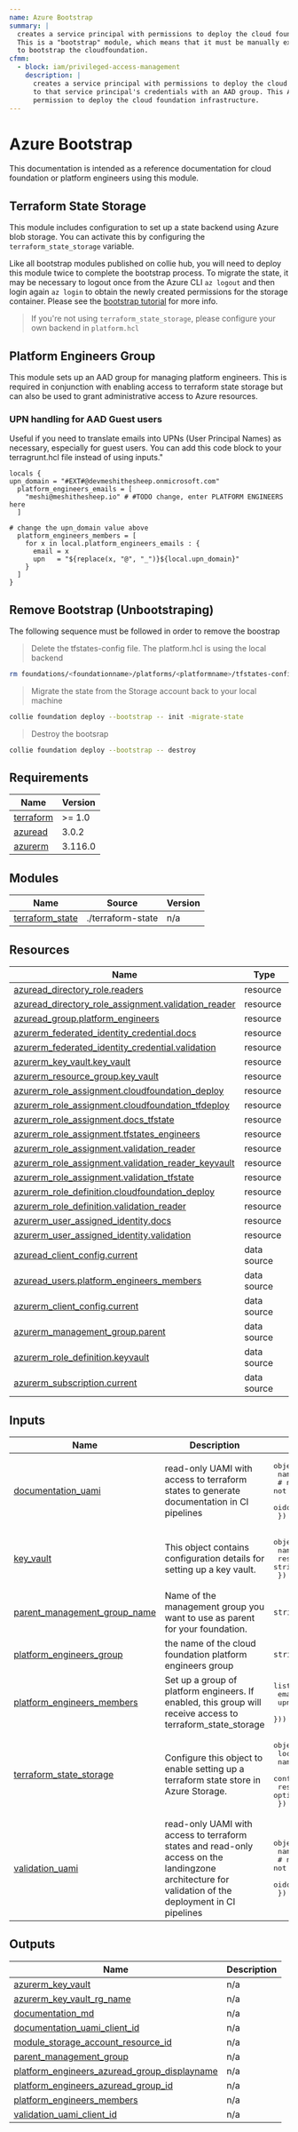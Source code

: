 ```yaml
---
name: Azure Bootstrap
summary: |
  creates a service principal with permissions to deploy the cloud foundation infrastructure.
  This is a "bootstrap" module, which means that it must be manually executed once by an administrator
  to bootstrap the cloudfoundation.
cfmm:
  - block: iam/privileged-access-management
    description: |
      creates a service principal with permissions to deploy the cloud foundation infrastructure and secure access
      to that service principal's credentials with an AAD group. This AAD group is used to grant platform engineers
      permission to deploy the cloud foundation infrastructure.
---
```


# Azure Bootstrap

This documentation is intended as a reference documentation for cloud foundation or platform engineers using this module.

## Terraform State Storage

This module includes configuration to set up a state backend using Azure blob storage.
You can activate this by configuring the `terraform_state_storage` variable.

Like all bootstrap modules published on collie hub, you will need to deploy this module twice to complete the bootstrap process.
To migrate the state, it may be necessary to logout once from the Azure CLI `az logout` and then login again `az login` to obtain the newly created permissions for the storage container.
Please see the [bootstrap tutorial](https://collie.cloudfoundation.org/tutorial/deploy-first-module.html#bootstrap-a-cloud-platform) for more info.

> If you're not using `terraform_state_storage`, please configure your own backend in `platform.hcl`

## Platform Engineers Group

This module sets up an AAD group for managing platform engineers. This is required in conjunction with
enabling access to terraform state storage but can also be used to grant administrative access to Azure resources.

### UPN handling for AAD Guest users

Useful if you need to translate emails into UPNs (User Principal Names) as necessary, especially for guest users.
You can add this code block to your terragrunt.hcl file instead of using inputs."

```hcl
locals {
upn_domain = "#EXT#@devmeshithesheep.onmicrosoft.com"
  platform_engineers_emails = [
    "meshi@meshithesheep.io" # #TODO change, enter PLATFORM ENGINEERS here
  ]

# change the upn_domain value above
  platform_engineers_members = [
    for x in local.platform_engineers_emails : {
      email = x
      upn   = "${replace(x, "@", "_")}${local.upn_domain}"
    }
  ]
}
```

## Remove Bootstrap (Unbootstraping)

The following sequence must be followed in order to remove the boostrap

>Delete the tfstates-config file. The platform.hcl is using the local backend
```bash
rm foundations/<foundationname>/platforms/<platformname>/tfstates-config.yml
```
>Migrate the state from the Storage account back to your local machine
```bash
collie foundation deploy --bootstrap -- init -migrate-state
```
>Destroy the bootsrap
```bash
collie foundation deploy --bootstrap -- destroy
```

<!-- BEGIN_TF_DOCS -->
## Requirements

| Name | Version |
|------|---------|
| <a name="requirement_terraform"></a> [terraform](#requirement\_terraform) | >= 1.0 |
| <a name="requirement_azuread"></a> [azuread](#requirement\_azuread) | 3.0.2 |
| <a name="requirement_azurerm"></a> [azurerm](#requirement\_azurerm) | 3.116.0 |

## Modules

| Name | Source | Version |
|------|--------|---------|
| <a name="module_terraform_state"></a> [terraform\_state](#module\_terraform\_state) | ./terraform-state | n/a |

## Resources

| Name | Type |
|------|------|
| [azuread_directory_role.readers](https://registry.terraform.io/providers/hashicorp/azuread/3.0.2/docs/resources/directory_role) | resource |
| [azuread_directory_role_assignment.validation_reader](https://registry.terraform.io/providers/hashicorp/azuread/3.0.2/docs/resources/directory_role_assignment) | resource |
| [azuread_group.platform_engineers](https://registry.terraform.io/providers/hashicorp/azuread/3.0.2/docs/resources/group) | resource |
| [azurerm_federated_identity_credential.docs](https://registry.terraform.io/providers/hashicorp/azurerm/3.116.0/docs/resources/federated_identity_credential) | resource |
| [azurerm_federated_identity_credential.validation](https://registry.terraform.io/providers/hashicorp/azurerm/3.116.0/docs/resources/federated_identity_credential) | resource |
| [azurerm_key_vault.key_vault](https://registry.terraform.io/providers/hashicorp/azurerm/3.116.0/docs/resources/key_vault) | resource |
| [azurerm_resource_group.key_vault](https://registry.terraform.io/providers/hashicorp/azurerm/3.116.0/docs/resources/resource_group) | resource |
| [azurerm_role_assignment.cloudfoundation_deploy](https://registry.terraform.io/providers/hashicorp/azurerm/3.116.0/docs/resources/role_assignment) | resource |
| [azurerm_role_assignment.cloudfoundation_tfdeploy](https://registry.terraform.io/providers/hashicorp/azurerm/3.116.0/docs/resources/role_assignment) | resource |
| [azurerm_role_assignment.docs_tfstate](https://registry.terraform.io/providers/hashicorp/azurerm/3.116.0/docs/resources/role_assignment) | resource |
| [azurerm_role_assignment.tfstates_engineers](https://registry.terraform.io/providers/hashicorp/azurerm/3.116.0/docs/resources/role_assignment) | resource |
| [azurerm_role_assignment.validation_reader](https://registry.terraform.io/providers/hashicorp/azurerm/3.116.0/docs/resources/role_assignment) | resource |
| [azurerm_role_assignment.validation_reader_keyvault](https://registry.terraform.io/providers/hashicorp/azurerm/3.116.0/docs/resources/role_assignment) | resource |
| [azurerm_role_assignment.validation_tfstate](https://registry.terraform.io/providers/hashicorp/azurerm/3.116.0/docs/resources/role_assignment) | resource |
| [azurerm_role_definition.cloudfoundation_deploy](https://registry.terraform.io/providers/hashicorp/azurerm/3.116.0/docs/resources/role_definition) | resource |
| [azurerm_role_definition.validation_reader](https://registry.terraform.io/providers/hashicorp/azurerm/3.116.0/docs/resources/role_definition) | resource |
| [azurerm_user_assigned_identity.docs](https://registry.terraform.io/providers/hashicorp/azurerm/3.116.0/docs/resources/user_assigned_identity) | resource |
| [azurerm_user_assigned_identity.validation](https://registry.terraform.io/providers/hashicorp/azurerm/3.116.0/docs/resources/user_assigned_identity) | resource |
| [azuread_client_config.current](https://registry.terraform.io/providers/hashicorp/azuread/3.0.2/docs/data-sources/client_config) | data source |
| [azuread_users.platform_engineers_members](https://registry.terraform.io/providers/hashicorp/azuread/3.0.2/docs/data-sources/users) | data source |
| [azurerm_client_config.current](https://registry.terraform.io/providers/hashicorp/azurerm/3.116.0/docs/data-sources/client_config) | data source |
| [azurerm_management_group.parent](https://registry.terraform.io/providers/hashicorp/azurerm/3.116.0/docs/data-sources/management_group) | data source |
| [azurerm_role_definition.keyvault](https://registry.terraform.io/providers/hashicorp/azurerm/3.116.0/docs/data-sources/role_definition) | data source |
| [azurerm_subscription.current](https://registry.terraform.io/providers/hashicorp/azurerm/3.116.0/docs/data-sources/subscription) | data source |

## Inputs

| Name | Description | Type | Default | Required |
|------|-------------|------|---------|:--------:|
| <a name="input_documentation_uami"></a> [documentation\_uami](#input\_documentation\_uami) | read-only UAMI with access to terraform states to generate documentation in CI pipelines | <pre>object({<br/>    name = string<br/>    # note: it seems wildcards are not supported yet, see https://github.com/Azure/azure-workload-identity/issues/373<br/>    oidc_subject = string<br/>  })</pre> | `null` | no |
| <a name="input_key_vault"></a> [key\_vault](#input\_key\_vault) | This object contains configuration details for setting up a key vault. | <pre>object({<br/>    name                = string,<br/>    resource_group_name = string<br/>  })</pre> | <pre>{<br/>  "name": "cloudfoundation-kv",<br/>  "resource_group_name": "cloudfoundation-rg"<br/>}</pre> | no |
| <a name="input_parent_management_group_name"></a> [parent\_management\_group\_name](#input\_parent\_management\_group\_name) | Name of the management group you want to use as parent for your foundation. | `string` | n/a | yes |
| <a name="input_platform_engineers_group"></a> [platform\_engineers\_group](#input\_platform\_engineers\_group) | the name of the cloud foundation platform engineers group | `string` | `"cloudfoundation-platform-engineers"` | no |
| <a name="input_platform_engineers_members"></a> [platform\_engineers\_members](#input\_platform\_engineers\_members) | Set up a group of platform engineers. If enabled, this group will receive access to terraform\_state\_storage | <pre>list(object({<br/>    email = string,<br/>    upn   = string,<br/>  }))</pre> | n/a | yes |
| <a name="input_terraform_state_storage"></a> [terraform\_state\_storage](#input\_terraform\_state\_storage) | Configure this object to enable setting up a terraform state store in Azure Storage. | <pre>object({<br/>    location            = string,<br/>    name                = string,<br/>    config_file_path    = string,<br/>    resource_group_name = optional(string)<br/>  })</pre> | n/a | yes |
| <a name="input_validation_uami"></a> [validation\_uami](#input\_validation\_uami) | read-only UAMI with access to terraform states and read-only access on the landingzone architecture for validation of the deployment in CI pipelines | <pre>object({<br/>    name = string<br/>    # note: it seems wildcards are not supported yet, see https://github.com/Azure/azure-workload-identity/issues/373<br/>    oidc_subject = string<br/>  })</pre> | `null` | no |

## Outputs

| Name | Description |
|------|-------------|
| <a name="output_azurerm_key_vault"></a> [azurerm\_key\_vault](#output\_azurerm\_key\_vault) | n/a |
| <a name="output_azurerm_key_vault_rg_name"></a> [azurerm\_key\_vault\_rg\_name](#output\_azurerm\_key\_vault\_rg\_name) | n/a |
| <a name="output_documentation_md"></a> [documentation\_md](#output\_documentation\_md) | n/a |
| <a name="output_documentation_uami_client_id"></a> [documentation\_uami\_client\_id](#output\_documentation\_uami\_client\_id) | n/a |
| <a name="output_module_storage_account_resource_id"></a> [module\_storage\_account\_resource\_id](#output\_module\_storage\_account\_resource\_id) | n/a |
| <a name="output_parent_management_group"></a> [parent\_management\_group](#output\_parent\_management\_group) | n/a |
| <a name="output_platform_engineers_azuread_group_displayname"></a> [platform\_engineers\_azuread\_group\_displayname](#output\_platform\_engineers\_azuread\_group\_displayname) | n/a |
| <a name="output_platform_engineers_azuread_group_id"></a> [platform\_engineers\_azuread\_group\_id](#output\_platform\_engineers\_azuread\_group\_id) | n/a |
| <a name="output_platform_engineers_members"></a> [platform\_engineers\_members](#output\_platform\_engineers\_members) | n/a |
| <a name="output_validation_uami_client_id"></a> [validation\_uami\_client\_id](#output\_validation\_uami\_client\_id) | n/a |
<!-- END_TF_DOCS -->
